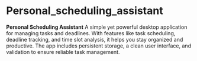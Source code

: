 # Personal_scheduling_assistant
**Personal Scheduling Assistant**   A simple yet powerful desktop application for managing tasks and deadlines. With features like task scheduling, deadline tracking, and time slot analysis, it helps you stay organized and productive. The app includes persistent storage, a clean user interface, and validation to ensure reliable task management.
